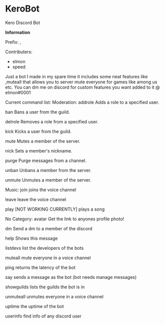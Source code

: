 # KeroBot
Kero Discord Bot

**Information**

Prefix: ,

Contributers:
 - elmon
 - speed
 
Just a bot I made in my spare time it includes some neat features like ,muteall <voicechannel> that allows you to server mute everyone for games like among us etc.
You can dm me on discord for custom features you want added to it @ elmon#0001
  
  
  
Current command list:
Moderation:
  addrole       Adds a role to a specified user.
  
  ban           Bans a user from the guild.
  
  delrole       Removes a role from a specified user.
  
  kick          Kicks a user from the guild.
  
  mute          Mutes a member of the server.
  
  nick          Sets a member's nickname.
  
  purge         Purge messages from a channel.
  
  unban         Unbans a member from the server.
  
  unmute        Unmutes a member of the server.
 
 
Music:
  join          joins the voice channel
  
  leave         leave the voice channel
  
  play          [NOT WORKING CURRENTLY] plays a song
  
  
​No Category:
  avatar        Get the link to anyones profile photo!
  
  dm            Send a dm to a member of the discord
  
  help          Shows this message
  
  listdevs      list the developers of the bots
  
  muteall       mute everyone in a voice channel
  
  ping          returns the latency of the bot
  
  say           sends a message as the bot (bot needs manage messages)
  
  showguilds    lists the guilds the bot is in
  
  unmuteall     unmutes everyone in a voice channel
  
  uptime        the uptime of the bot
  
  userinfo      find info of any discord user
